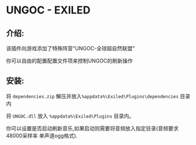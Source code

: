 # UNGOC - EXILED

## 介绍:

该插件向游戏添加了特殊阵营"UNGOC-全球超自然联盟"

你可以自由的配置配置文件项来控制UNGOC的刷新操作

## 安装:

将 `dependencies.zip` 解压并放入`%appdata%\Exiled\Plugins\dependencies` 目录内

将 `UNGOC.dll` 放入 `%appdata%\Exiled\Plugins` 目录内。

你可以设置是否启动刷新音乐,如果启动则需要将音频放入指定目录(音频要求48000采样率 单声道ogg格式).
